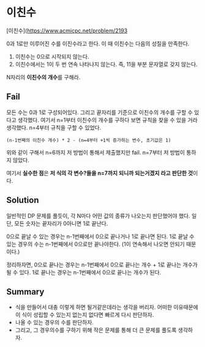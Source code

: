 # 이친수

[이친수](https://www.acmicpc.net/problem/2193

0과 1로만 이루어진 수를 이진수라고 한다. 이 때 이친수는 다음의 성질을 만족한다.

1. 이친수는 0으로 시작되지 않는다.
2. 이친수에서는 1이 두 번 연속 나타나지 않는다. 즉, 11을 부분 문자열로 갖지 않는다.

N자리의 **이친수의 개수**를 구해라.

## Fail

모든 수는 0과 1로 구성되어있다. 그리고 끝자리를 기준으로 이친수의 개수를 구할 수 있다고 생각했다. 여기서 n=1부터 이친수의 개수를 구하다 보면 규칙을 찾을 수 있을 거라 생각했다. n=4부터 규칙을 구할 수 있었다.

```
(n-1번째의 이친수 개수) * 2 - (n=4부터 +1씩 증가하는 변수, 초기값은 1)
```

위와 같이 구해서 n=6까지 저 방법이 통해서 제출했지만 fail. n=7부터 저 방법이 통하지 않았다.

여기서 **실수한 점**은 **저 식의 각 변수?들을 n=7까지 되니까 되는거겠지 라고 판단한 것**이다.


## Solution

일반적인 DP 문제를 풀듯이, 각 N마다 어떤 값의 종류가 나오는지 판단했어야 했다.
일단, 모든 숫자는 끝자리가 0아니면 1로 끝난다. 

0으로 끝날 수 있는 경우는 n-1번째에서 0으로 끝나거나 1로 끝나면 된다. 1로 끝날 수 있는 경우의 수는 n-1번째에서 0으로만 끝나야한다. (1이 연속해서 나오면 안되기 때문이다.)

정리하자면, 0으로 끝나는 경우는 n-1번째에서 0으로 끝나는 개수 + 1로 끝나는 개수가 될 수 있다. 1로 끝나는 경우는 n-1번째에서 0으로 끝나는 개수가 된다.


## Summary

- 식을 만들어서 대충 이렇게 하면 될거같은데라는 생각을 버리자. 어떠한 이유때문에 이 식이 성립할 수 있는지 없는지 없다면 빠르게 다시 판단하자. 
- 나올 수 있는 경우의 수를 판단하자.
- 그리고, 그 경우의수를 구하기 위해 작은 문제를 통해 더 큰 문제를 풀도록 생각하자.
